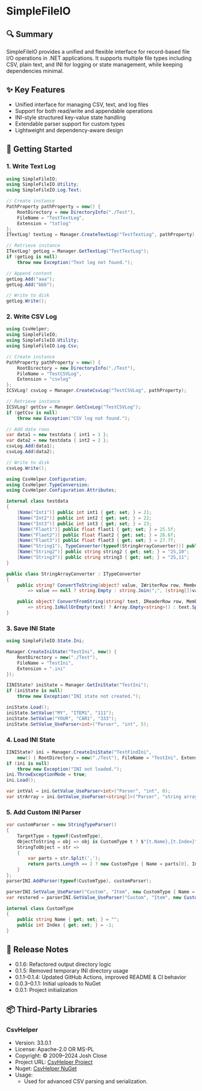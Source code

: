 # SimpleFileIO

## 🔍 Summary
SimpleFileIO provides a unified and flexible interface for record-based file I/O operations in .NET applications.
It supports multiple file types including CSV, plain text, and INI for logging or state management, while keeping dependencies minimal.


## ✨ Key Features
- Unified interface for managing CSV, text, and log files
- Support for both read/write and appendable operations
- INI-style structured key-value state handling
- Extendable parser support for custom types
- Lightweight and dependency-aware design


## 🚀 Getting Started

### 1. Write Text Log
```csharp
using SimpleFileIO;
using SimpleFileIO.Utility;
using SimpleFileIO.Log.Text;

// Create instance
PathProperty pathProperty = new() {
    RootDirectory = new DirectoryInfo("./Test"),
    FileName = "TestTextLog",
    Extension = "txtlog"
};
ITextLog? textLog = Manager.CreateTextLog("TestTextLog", pathProperty);

// Retrieve instance
ITextLog? getLog = Manager.GetTextLog("TestTextLog");
if (getLog is null)
    throw new Exception("Text log not found.");

// Append content
getLog.Add("aaa");
getLog.Add("bbb");

// Write to disk
getLog.Write();
```

### 2. Write CSV Log
```csharp
using CsvHelper;
using SimpleFileIO;
using SimpleFileIO.Utility;
using SimpleFileIO.Log.Csv;

// Create instance
PathProperty pathProperty = new() {
    RootDirectory = new DirectoryInfo("./Test"),
    FileName = "TestCSVLog",
    Extension = "csvlog"
};
ICSVLog? csvLog = Manager.CreateCsvLog("TestCSVLog", pathProperty);

// Retrieve instance
ICSVLog? getCsv = Manager.GetCsvLog("TestCSVLog");
if (getCsv is null)
    throw new Exception("CSV log not found.");

// Add data rows
var data1 = new testdata { int1 = 1 };
var data2 = new testdata { int2 = 2 };
csvLog.Add(data1);
csvLog.Add(data2);

// Write to disk
csvLog.Write();
```

```csharp
using CsvHelper.Configuration;
using CsvHelper.TypeConversion;
using CsvHelper.Configuration.Attributes;

internal class testdata
{
    [Name("Int1")] public int int1 { get; set; } = 21;
    [Name("Int2")] public int int2 { get; set; } = 22;
    [Name("Int3")] public int int3 { get; set; } = 23;
    [Name("Flaot1")] public float flaot1 { get; set; } = 25.5f;
    [Name("Flaot2")] public float flaot2 { get; set; } = 26.6f;
    [Name("Flaot3")] public float flaot3 { get; set; } = 27.7f;
    [Name("String1"), TypeConverter(typeof(StringArrayConverter))] public string[] string1 { get; set; } = { "2S,9", "43424", "23443" };
    [Name("String2")] public string string2 { get; set; } = "2S,10";
    [Name("String3")] public string string3 { get; set; } = "2S,11";
}

public class StringArrayConverter : ITypeConverter
{
    public string? ConvertToString(object? value, IWriterRow row, MemberMapData memberMapData)
        => value == null ? string.Empty : string.Join(";", (string[])value);

    public object? ConvertFromString(string? text, IReaderRow row, MemberMapData memberMapData)
        => string.IsNullOrEmpty(text) ? Array.Empty<string>() : text.Split(';');
}
```

### 3. Save INI State
```csharp
using SimpleFileIO.State.Ini;

Manager.CreateIniState("TestIni", new() {
    RootDirectory = new("./Test"),
    FileName = "TestIni",
    Extension = ".ini"
});

IINIState? iniState = Manager.GetIniState("TestIni");
if (iniState is null)
    throw new Exception("INI state not created.");

iniState.Load();
iniState.SetValue("MY", "ITEM1", "111");
iniState.SetValue("YOUR", "CAR1", "333");
iniState.SetValue_UseParser<int>("Parser", "int", 5);
```

### 4. Load INI State
```csharp
IINIState? ini = Manager.CreateIniState("TestFindIni",
    new() { RootDirectory = new("./Test"), FileName = "TestIni", Extension = ".ini" });
if (ini is null)
    throw new Exception("INI not loaded.");
ini.ThrowExceptionMode = true;
ini.Load();

var intVal = ini.GetValue_UseParser<int>("Parser", "int", 0);
var strArray = ini.GetValue_UseParser<string[]>("Parser", "string array", new[] { "a", "b" });
```

### 5. Add Custom INI Parser
```csharp
var customParser = new StringTypeParser()
{
    TargetType = typeof(CustomType),
    ObjectToString = obj => obj is CustomType t ? $"{t.Name},{t.Index}" : null,
    StringToObject = str =>
    {
        var parts = str.Split(',');
        return parts.Length == 2 ? new CustomType { Name = parts[0], Index = int.Parse(parts[1]) } : null;
    }
};
parserINI.AddParser(typeof(CustomType), customParser);

parserINI.SetValue_UseParser("Custom", "Item", new CustomType { Name = "Example", Index = 10 });
var restored = parserINI.GetValue_UseParser("Custom", "Item", new CustomType());

internal class CustomType
{
    public string Name { get; set; } = "";
    public int Index { get; set; } = -1;
}
```


## 📝 Release Notes
- 0.1.6: Refactored output directory logic
- 0.1.5: Removed temporary INI directory usage
- 0.1.1–0.1.4: Updated GitHub Actions, improved README & CI behavior
- 0.0.3–0.1.1: Initial uploads to NuGet
- 0.0.1: Project initialization


## 📦 Third-Party Libraries

### CsvHelper
- Version: 33.0.1
- License: Apache-2.0 OR MS-PL
- Copyright: © 2009–2024 Josh Close
- Project URL: [CsvHelper Project](https://joshclose.github.io/CsvHelper)
- Nuget: [CsvHelper NuGet](https://www.nuget.org/packages/CsvHelper)
- Usage:  
  - Used for advanced CSV parsing and serialization.

